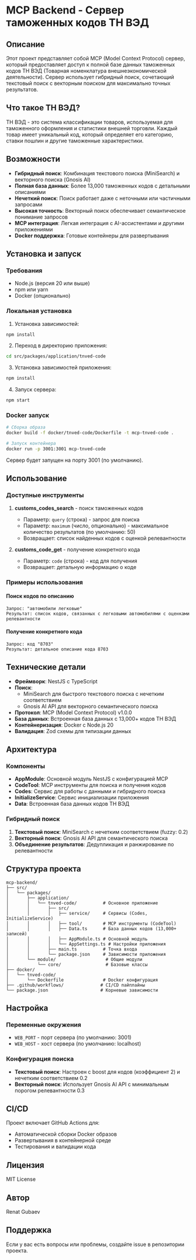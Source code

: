 # MCP Backend - Сервер таможенных кодов ТН ВЭД

## Описание

Этот проект представляет собой MCP (Model Context Protocol) сервер, который предоставляет доступ к полной базе данных таможенных кодов ТН ВЭД (Товарная номенклатура внешнеэкономической деятельности). Сервер использует гибридный поиск, сочетающий текстовый поиск с векторным поиском для максимально точных результатов.

## Что такое ТН ВЭД?

ТН ВЭД - это система классификации товаров, используемая для таможенного оформления и статистики внешней торговли. Каждый товар имеет уникальный код, который определяет его категорию, ставки пошлин и другие таможенные характеристики.

## Возможности

- **Гибридный поиск**: Комбинация текстового поиска (MiniSearch) и векторного поиска (Gnosis AI)
- **Полная база данных**: Более 13,000 таможенных кодов с детальными описаниями
- **Нечеткий поиск**: Поиск работает даже с неточными или частичными запросами
- **Высокая точность**: Векторный поиск обеспечивает семантическое понимание запросов
- **MCP интеграция**: Легкая интеграция с AI-ассистентами и другими приложениями
- **Docker поддержка**: Готовые контейнеры для развертывания

## Установка и запуск

### Требования

- Node.js (версия 20 или выше)
- npm или yarn
- Docker (опционально)

### Локальная установка

1. Установка зависимостей:
```bash
npm install
```

2. Переход в директорию приложения:
```bash
cd src/packages/application/tnved-code
```

3. Установка зависимостей приложения:
```bash
npm install
```

4. Запуск сервера:
```bash
npm start
```

### Docker запуск

```bash
# Сборка образа
docker build -f docker/tnved-code/Dockerfile -t mcp-tnved-code .

# Запуск контейнера
docker run -p 3001:3001 mcp-tnved-code
```

Сервер будет запущен на порту 3001 (по умолчанию).

## Использование

### Доступные инструменты

1. **customs_codes_search** - поиск таможенных кодов
   - Параметр: `query` (строка) - запрос для поиска
   - Параметр: `maximum` (число, опционально) - максимальное количество результатов (по умолчанию: 50)
   - Возвращает: список найденных кодов с оценкой релевантности

2. **customs_code_get** - получение конкретного кода
   - Параметр: `code` (строка) - код для получения
   - Возвращает: детальную информацию о коде

### Примеры использования

#### Поиск кодов по описанию
```
Запрос: "автомобили легковые"
Результат: список кодов, связанных с легковыми автомобилями с оценками релевантности
```

#### Получение конкретного кода
```
Запрос: код "8703"
Результат: детальное описание кода 8703
```

## Технические детали

- **Фреймворк**: NestJS с TypeScript
- **Поиск**: 
  - MiniSearch для быстрого текстового поиска с нечетким соответствием
  - Gnosis AI API для векторного семантического поиска
- **Протокол**: MCP (Model Context Protocol) v1.0.0
- **База данных**: Встроенная база данных с 13,000+ кодов ТН ВЭД
- **Контейнеризация**: Docker с Node.js 20
- **Валидация**: Zod схемы для типизации данных

## Архитектура

### Компоненты

- **AppModule**: Основной модуль NestJS с конфигурацией MCP
- **CodeTool**: MCP инструменты для поиска и получения кодов
- **Codes**: Сервис для работы с данными и гибридного поиска
- **InitializeService**: Сервис инициализации приложения
- **Data**: Встроенная база данных кодов ТН ВЭД

### Гибридный поиск

1. **Текстовый поиск**: MiniSearch с нечетким соответствием (fuzzy: 0.2)
2. **Векторный поиск**: Gnosis AI API для семантического поиска
3. **Объединение результатов**: Дедупликация и ранжирование по релевантности

## Структура проекта

```
mcp-backend/
├── src/
│   └── packages/
│       ├── application/
│       │   └── tnved-code/          # Основное приложение
│       │       ├── src/
│       │       │   ├── service/     # Сервисы (Codes, InitializeService)
│       │       │   ├── tool/        # MCP инструменты (CodeTool)
│       │       │   ├── Data.ts      # База данных кодов (13,000+ записей)
│       │       │   ├── AppModule.ts # Основной модуль
│       │       │   └── AppSettings.ts # Настройки приложения
│       │       ├── main.ts          # Точка входа
│       │       └── package.json     # Зависимости приложения
│       └── module/                   # Общие модули
│           └── core/                 # Базовые классы
├── docker/
│   └── tnved-code/
│       └── Dockerfile               # Docker конфигурация
├── .github/workflows/              # CI/CD пайплайны
└── package.json                    # Корневые зависимости
```

## Настройка

### Переменные окружения

- `WEB_PORT` - порт сервера (по умолчанию: 3001)
- `WEB_HOST` - хост сервера (по умолчанию: localhost)

### Конфигурация поиска

- **Текстовый поиск**: Настроен с boost для кодов (коэффициент 2) и нечетким соответствием 0.2
- **Векторный поиск**: Использует Gnosis AI API с минимальным порогом релевантности 0.3

## CI/CD

Проект включает GitHub Actions для:
- Автоматической сборки Docker образов
- Развертывания в контейнерной среде
- Тестирования и валидации кода

## Лицензия

MIT License

## Автор

Renat Gubaev

## Поддержка

Если у вас есть вопросы или проблемы, создайте issue в репозитории проекта.